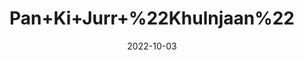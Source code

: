 ---
title: 'Pan+Ki+Jurr+%22Khulnjaan%22'
date: '2022-10-03' 
metatag: '' 
inventory: '0' 
draft: false 
# meta description 
shortDescripton: 'It+is+very+effective+for+winter+season+related+problems+%e2%80%93+cough%2c+asthma%2c+bronchitis.+It+reduces+joint+pain+%26+inflammation.'
description: 'Herb'
longdescription: ''
featured: True
# product Price
price: '100.0'
# Product Short Description
shortDescription: 'It+is+very+effective+for+winter+season+related+problems+%e2%80%93+cough%2c+asthma%2c+bronchitis.+It+reduces+joint+pain+%26+inflammation.'
productID: '147A816E-9B2A-ED11-9968-005056B3A416'
type: 'products'
category: 'Herb' 
thumnailproduct: 'https://eraconnect.blob.core.windows.net/product-images/aminsaddiquidawakhana/147A816E-9B2A-ED11-9968-005056B3A416.webp' 
images:
  - image: 'https://eraconnect.blob.core.windows.net/product-images/aminsaddiquidawakhana/147A816E-9B2A-ED11-9968-005056B3A416.webp'  
Variants:
---
